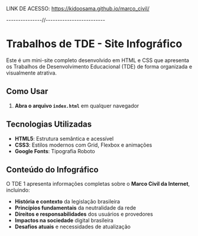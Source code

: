 
LINK DE ACESSO:
https://kidoosama.github.io/marco_civil/

---------------//-------------------------

# Trabalhos de TDE - Site Infográfico

Este é um mini-site completo desenvolvido em HTML e CSS que apresenta os Trabalhos de Desenvolvimento Educacional (TDE) de forma organizada e visualmente atrativa.

##  Como Usar

1. **Abra o arquivo `index.html`** em qualquer navegador

## Tecnologias Utilizadas

- **HTML5**: Estrutura semântica e acessível
- **CSS3**: Estilos modernos com Grid, Flexbox e animações
- **Google Fonts**: Tipografia Roboto

## Conteúdo do Infográfico

O TDE 1 apresenta informações completas sobre o **Marco Civil da Internet**, incluindo:

- **História e contexto** da legislação brasileira
- **Princípios fundamentais** da neutralidade da rede
- **Direitos e responsabilidades** dos usuários e provedores
- **Impactos na sociedade** digital brasileira
- **Desafios atuais** e necessidades de atualização



